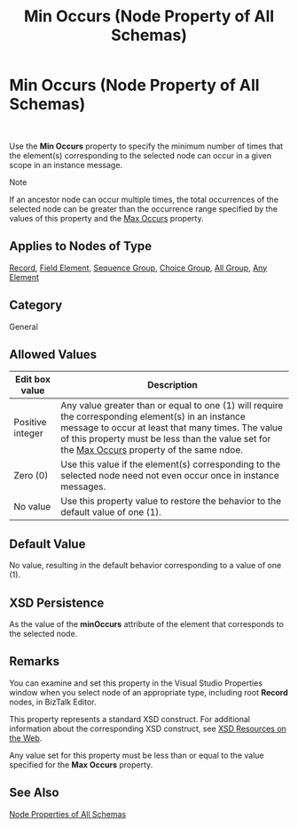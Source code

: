 ﻿---
title: Min Occurs (Node Property of All Schemas)
TOCTitle: Min Occurs (Node Property of All Schemas)
ms:assetid: f9676bf6-3a90-4d7f-822e-47c28cf31717
ms:mtpsurl: https://msdn.microsoft.com/en-us/library/Aa562037(v=BTS.80)
ms:contentKeyID: 51533567
ms.date: 08/30/2017
mtps_version: v=BTS.80
---

# Min Occurs (Node Property of All Schemas)

 

Use the **Min Occurs** property to specify the minimum number of times that the element(s) corresponding to the selected node can occur in a given scope in an instance message.


> [!NOTE]
> <P>If an ancestor node can occur multiple times, the total occurrences of the selected node can be greater than the occurrence range specified by the values of this property and the <A href="max-occurs-node-property-of-all-schemas.md">Max Occurs</A> property.</P>



## Applies to Nodes of Type

[Record](record-node-properties.md), [Field Element](field-element-node-properties.md), [Sequence Group](sequence-group-node-properties.md), [Choice Group](choice-group-node-properties.md), [All Group](all-group-node-properties.md), [Any Element](any-element-node-properties.md)

## Category

General

## Allowed Values

<table>
<thead>
<tr class="header">
<th>Edit box value</th>
<th>Description</th>
</tr>
</thead>
<tbody>
<tr class="odd">
<td>Positive integer</td>
<td>Any value greater than or equal to one (1) will require the corresponding element(s) in an instance message to occur at least that many times. The value of this property must be less than the value set for the <a href="max-occurs-node-property-of-all-schemas.md">Max Occurs</a> property of the same ndoe.</td>
</tr>
<tr class="even">
<td>Zero (0)</td>
<td>Use this value if the element(s) corresponding to the selected node need not even occur once in instance messages.</td>
</tr>
<tr class="odd">
<td>No value</td>
<td>Use this property value to restore the behavior to the default value of one (1).</td>
</tr>
</tbody>
</table>


## Default Value

No value, resulting in the default behavior corresponding to a value of one (1).

## XSD Persistence

As the value of the **minOccurs** attribute of the element that corresponds to the selected node.

## Remarks

You can examine and set this property in the Visual Studio Properties window when you select node of an appropriate type, including root **Record** nodes, in BizTalk Editor.

This property represents a standard XSD construct. For additional information about the corresponding XSD construct, see [XSD Resources on the Web](https://msdn.microsoft.com/library/aa547363\(v=bts.80\)).

Any value set for this property must be less than or equal to the value specified for the **Max Occurs** property.

## See Also

[Node Properties of All Schemas](node-properties-of-all-schemas.md)

